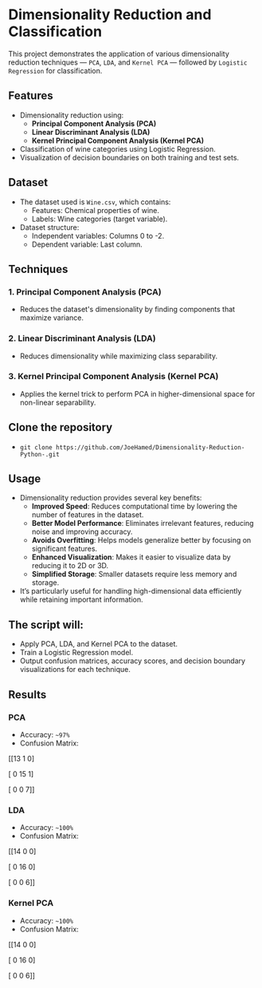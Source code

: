 # Dimensionality Reduction and Classification
This project demonstrates the application of various dimensionality reduction techniques — `PCA`, `LDA`, and `Kernel PCA` — followed by `Logistic Regression` for classification.

## Features
- Dimensionality reduction using:
  - **Principal Component Analysis (PCA)**
  - **Linear Discriminant Analysis (LDA)**
  - **Kernel Principal Component Analysis (Kernel PCA)**
- Classification of wine categories using Logistic Regression.
- Visualization of decision boundaries on both training and test sets.

## Dataset
- The dataset used is `Wine.csv`, which contains:
  - Features: Chemical properties of wine.
  - Labels: Wine categories (target variable).
- Dataset structure:
  - Independent variables: Columns 0 to -2.
  - Dependent variable: Last column.

## Techniques
### 1. Principal Component Analysis (PCA)
- Reduces the dataset's dimensionality by finding components that maximize variance.

### 2. Linear Discriminant Analysis (LDA)
- Reduces dimensionality while maximizing class separability.

### 3. Kernel Principal Component Analysis (Kernel PCA)
- Applies the kernel trick to perform PCA in higher-dimensional space for non-linear separability.

## Clone the repository
- `git clone https://github.com/JoeHamed/Dimensionality-Reduction-Python-.git`

## Usage
- Dimensionality reduction provides several key benefits:
  - **Improved Speed**: Reduces computational time by lowering the number of features in the dataset.
  - **Better Model Performance**: Eliminates irrelevant features, reducing noise and improving accuracy.
  - **Avoids Overfitting**: Helps models generalize better by focusing on significant features.
  - **Enhanced Visualization**: Makes it easier to visualize data by reducing it to 2D or 3D.
  - **Simplified Storage**: Smaller datasets require less memory and storage.
- It’s particularly useful for handling high-dimensional data efficiently while retaining important information.

## The script will:
- Apply PCA, LDA, and Kernel PCA to the dataset.
- Train a Logistic Regression model.
- Output confusion matrices, accuracy scores, and decision boundary visualizations for each technique.

## Results
### PCA
- Accuracy: `~97%`
- Confusion Matrix:
  
[[13  1  0]

 [ 0 15  1]
 
 [ 0  0  7]]

 
### LDA
- Accuracy: `~100%`
- Confusion Matrix:

[[14  0  0]

 [ 0 16  0]
 
 [ 0  0  6]]
 

 
### Kernel PCA
- Accuracy: `~100%`
- Confusion Matrix:
  
[[14  0  0]

 [ 0 16  0]
 
 [ 0  0  6]]

